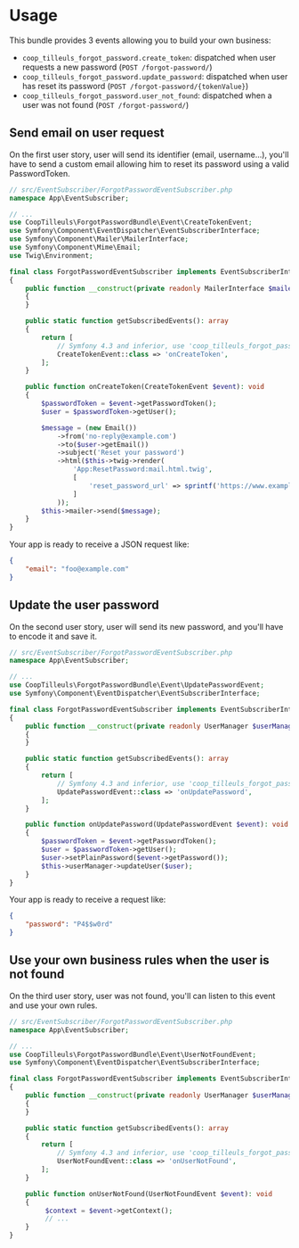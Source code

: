 # Usage

This bundle provides 3 events allowing you to build your own business:

- `coop_tilleuls_forgot_password.create_token`: dispatched when user requests a new password (`POST /forgot-password/`)
- `coop_tilleuls_forgot_password.update_password`: dispatched when user has reset its
  password (`POST /forgot-password/{tokenValue}`)
- `coop_tilleuls_forgot_password.user_not_found`: dispatched when a user was not found (`POST /forgot-password/`)

## Send email on user request

On the first user story, user will send its identifier (email, username...), you'll have to send a custom email
allowing him to reset its password using a valid PasswordToken.

```php
// src/EventSubscriber/ForgotPasswordEventSubscriber.php
namespace App\EventSubscriber;

// ...
use CoopTilleuls\ForgotPasswordBundle\Event\CreateTokenEvent;
use Symfony\Component\EventDispatcher\EventSubscriberInterface;
use Symfony\Component\Mailer\MailerInterface;
use Symfony\Component\Mime\Email;
use Twig\Environment;

final class ForgotPasswordEventSubscriber implements EventSubscriberInterface
{
    public function __construct(private readonly MailerInterface $mailer, private readonly Environment $twig)
    {
    }

    public static function getSubscribedEvents(): array
    {
        return [
            // Symfony 4.3 and inferior, use 'coop_tilleuls_forgot_password.create_token' event name
            CreateTokenEvent::class => 'onCreateToken',
        ];
    }

    public function onCreateToken(CreateTokenEvent $event): void
    {
        $passwordToken = $event->getPasswordToken();
        $user = $passwordToken->getUser();

        $message = (new Email())
            ->from('no-reply@example.com')
            ->to($user->getEmail())
            ->subject('Reset your password')
            ->html($this->twig->render(
                'App:ResetPassword:mail.html.twig',
                [
                    'reset_password_url' => sprintf('https://www.example.com/forgot-password/%s', $passwordToken->getToken()),
                ]
            ));
        $this->mailer->send($message);
    }
}
```

Your app is ready to receive a JSON request like:

```json
{
    "email": "foo@example.com"
}
```

## Update the user password

On the second user story, user will send its new password, and you'll have to encode it and save it.

```php
// src/EventSubscriber/ForgotPasswordEventSubscriber.php
namespace App\EventSubscriber;

// ...
use CoopTilleuls\ForgotPasswordBundle\Event\UpdatePasswordEvent;
use Symfony\Component\EventDispatcher\EventSubscriberInterface;

final class ForgotPasswordEventSubscriber implements EventSubscriberInterface
{
    public function __construct(private readonly UserManager $userManager)
    {
    }

    public static function getSubscribedEvents(): array
    {
        return [
            // Symfony 4.3 and inferior, use 'coop_tilleuls_forgot_password.update_password' event name
            UpdatePasswordEvent::class => 'onUpdatePassword',
        ];
    }

    public function onUpdatePassword(UpdatePasswordEvent $event): void
    {
        $passwordToken = $event->getPasswordToken();
        $user = $passwordToken->getUser();
        $user->setPlainPassword($event->getPassword());
        $this->userManager->updateUser($user);
    }
}
```

Your app is ready to receive a request like:

```json
{
    "password": "P4$$w0rd"
}
```

## Use your own business rules when the user is not found

On the third user story, user was not found, you'll can listen to this event and use your own rules.

```php
// src/EventSubscriber/ForgotPasswordEventSubscriber.php
namespace App\EventSubscriber;

// ...
use CoopTilleuls\ForgotPasswordBundle\Event\UserNotFoundEvent;
use Symfony\Component\EventDispatcher\EventSubscriberInterface;

final class ForgotPasswordEventSubscriber implements EventSubscriberInterface
{
    public function __construct(private readonly UserManager $userManager)
    {
    }

    public static function getSubscribedEvents(): array
    {
        return [
            // Symfony 4.3 and inferior, use 'coop_tilleuls_forgot_password.user_not_found' event name
            UserNotFoundEvent::class => 'onUserNotFound',
        ];
    }

    public function onUserNotFound(UserNotFoundEvent $event): void
    {
         $context = $event->getContext();
         // ...
    }
}
```
